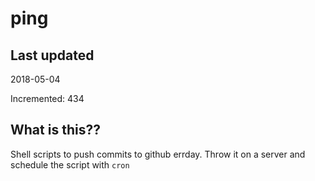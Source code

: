# ping

## Last updated
2018-05-04

Incremented: 434

## What is this??
Shell scripts to push commits to github errday. Throw it on a server and schedule the script with `cron`
